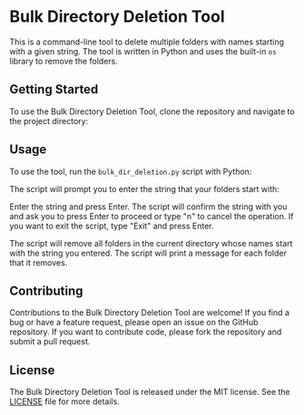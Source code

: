 # Bulk Directory Deletion Tool

This is a command-line tool to delete multiple folders with names starting with a given string. The tool is written in Python and uses the built-in `os` library to remove the folders.

## Getting Started

To use the Bulk Directory Deletion Tool, clone the repository and navigate to the project directory:


## Usage

To use the tool, run the `bulk_dir_deletion.py` script with Python:


The script will prompt you to enter the string that your folders start with:


Enter the string and press Enter. The script will confirm the string with you and ask you to press Enter to proceed or type "n" to cancel the operation. If you want to exit the script, type "Exit" and press Enter.

The script will remove all folders in the current directory whose names start with the string you entered. The script will print a message for each folder that it removes.

## Contributing

Contributions to the Bulk Directory Deletion Tool are welcome! If you find a bug or have a feature request, please open an issue on the GitHub repository. If you want to contribute code, please fork the repository and submit a pull request.

## License

The Bulk Directory Deletion Tool is released under the MIT license. See the [LICENSE](LICENSE) file for more details.
